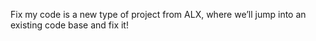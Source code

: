 
Fix my code is a new type of project from ALX, where we’ll jump into an existing code base and fix it!
